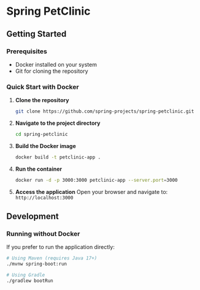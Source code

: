 # Spring PetClinic
## Getting Started

### Prerequisites
- Docker installed on your system
- Git for cloning the repository

### Quick Start with Docker

1. **Clone the repository**
   ```bash
   git clone https://github.com/spring-projects/spring-petclinic.git
   ```

2. **Navigate to the project directory**
   ```bash
   cd spring-petclinic
   ```

3. **Build the Docker image**
   ```bash
   docker build -t petclinic-app .
   ```

4. **Run the container**
   ```bash
   docker run -d -p 3000:3000 petclinic-app --server.port=3000
   ```

5. **Access the application**
   Open your browser and navigate to: `http://localhost:3000`

## Development

### Running without Docker

If you prefer to run the application directly:

```bash
# Using Maven (requires Java 17+)
./mvnw spring-boot:run

# Using Gradle
./gradlew bootRun
```

